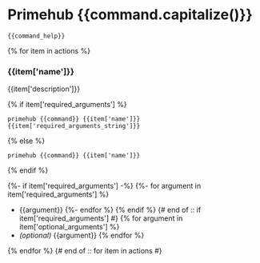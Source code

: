 
# Primehub {{command.capitalize()}}

```
{{command_help}}
```

{% for item in actions %}
### {{item['name']}}

{{item['description']}}

{% if item['required_arguments'] %}
```
primehub {{command}} {{item['name']}} {{item['required_arguments_string']}}
```
{% else %}
```
primehub {{command}} {{item['name']}}
```
{% endif %}

{%- if item['required_arguments'] -%}
{%- for argument in item['required_arguments'] %}
* {{argument}}
{%- endfor %}
{% endif %} {# end of :: if item['required_arguments'] #}
{% for argument in item['optional_arguments'] %}
* *(optional)* {{argument}}
{% endfor %}


{% endfor %} {# end of :: for item in actions #}

